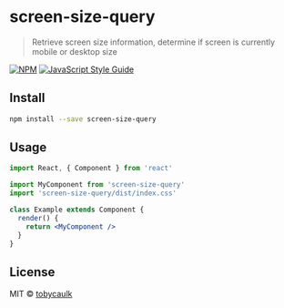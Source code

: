 # screen-size-query

> Retrieve screen size information, determine if screen is currently mobile or desktop size

[![NPM](https://img.shields.io/npm/v/screen-size-query.svg)](https://www.npmjs.com/package/screen-size-query) [![JavaScript Style Guide](https://img.shields.io/badge/code_style-standard-brightgreen.svg)](https://standardjs.com)

## Install

```bash
npm install --save screen-size-query
```

## Usage

```jsx
import React, { Component } from 'react'

import MyComponent from 'screen-size-query'
import 'screen-size-query/dist/index.css'

class Example extends Component {
  render() {
    return <MyComponent />
  }
}
```

## License

MIT © [tobycaulk](https://github.com/tobycaulk)
